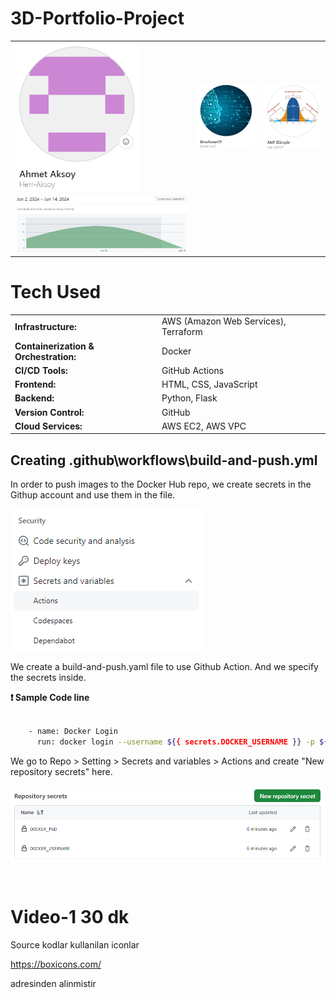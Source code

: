 # 3D-Portfolio-Project

<table>
  <tr>
    <td><img src="project-images/readme-images/AhmetAksoy.png" alt="Açıklama 1" width="200"></td>
    <td><img src="project-images/readme-images/Mehmet.png" alt="Açıklama 2" width="200"></td>
    <td><img src="project-images/readme-images/AkifGüngör.png" alt="Açıklama 3" width="200"></td>
  </tr>
  <tr>
    <td><img src="project-images/readme-images/Contributions.png " alt="Contributions to main" width="600"></td>
  </tr>
</table>


# Tech Used

<table>
  <tr>
    <td><strong>Infrastructure:</strong></td>
    <td>AWS (Amazon Web Services), Terraform</td>
  </tr>
  <tr>
    <td><strong>Containerization & Orchestration:</strong></td>
    <td>Docker</td>
  </tr>
  <tr>
    <td><strong>CI/CD Tools:</strong></td>
    <td>GitHub Actions</td>
  </tr>
  <tr>
    <td><strong>Frontend:</strong></td>
    <td>HTML, CSS, JavaScript</td>
  </tr>
  <tr>
    <td><strong>Backend:</strong></td>
    <td>Python, Flask</td>
  </tr>
  <tr>
    <td><strong>Version Control:</strong></td>
    <td>GitHub</td>
  </tr>
  <tr>
    <td><strong>Cloud Services:</strong></td>
    <td>AWS EC2, AWS VPC</td>
  </tr>
</table>



## Creating .github\workflows\build-and-push.yml

In order to push images to the Docker Hub repo, we create secrets in the Githup account and use them in the file.

![parameters](project-images/repo-images/secrets-actions.png)

We create a build-and-push.yaml file to use Github Action. And we specify the secrets inside.  

**❗ Sample Code line**

```sh

    - name: Docker Login
      run: docker login --username ${{ secrets.DOCKER_USERNAME }} -p ${{ secrets.DOCKER_PWD }}

```

We go to Repo > Setting > Secrets and variables > Actions and create "New repository secrets" here.

![parameters](project-images/repo-images/repo-secrets.png)



```sh


```


```sh


```


# Video-1 30 dk

Source kodlar kullanilan iconlar 

https://boxicons.com/

adresinden alinmistir











